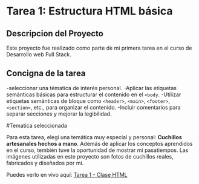 # Tarea 1: Estructura HTML básica

## Descripcion del Proyecto

Este proyecto fue realizado como parte de mi primera tarea en el curso de Desarrollo web Full Stack.

## Concigna de la tarea
-seleccionar una tématica de interés personal.
-Aplicar las etiquetas semánticas básicas para estructurar el contenido en el `<body`.
-Utilizar etiquetas semánticas de bloque como `<header>`, `<main>`, `<footer>`, `<section>`, etc., para organizar el contenido.
-Incluir comentarios para separar secciones y mejorar la legibilidad.

#Tematica seleccionada

Para esta tarea, elegí una temática muy especial y personal: **Cuchillos artesanales hechos a mano**. Además de aplicar los conceptos aprendidos en el curso, tembién tuve la oportunidad de mostrar mi pasatiempos. Las imágenes utilizadas en este proyecto son fotos de cuchillos reales, fabricados y diseñados por mí.


Puedes verlo en vivo aquí: [Tarea 1 - Clase HTML](https://tarea-1-clase-html.vercel.app/)

